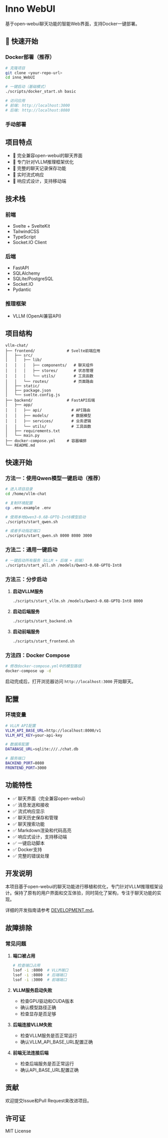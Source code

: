 # Inno WebUI

基于open-webui聊天功能的智能Web界面，支持Docker一键部署。

## 🚀 快速开始

### Docker部署（推荐）

```bash
# 克隆项目
git clone <your-repo-url>
cd inno_WebUI

# 一键启动（基础模式）
./scripts/docker_start.sh basic

# 访问应用
# 前端: http://localhost:3000
# 后端: http://localhost:8080
```

### 手动部署

## 项目特点

- 🚀 完全兼容open-webui的聊天界面
- 🎯 专门针对VLLM推理框架优化
- 💾 完整的聊天记录保存功能
- 🔄 实时流式响应
- 📱 响应式设计，支持移动端

## 技术栈

### 前端
- Svelte + SvelteKit
- TailwindCSS
- TypeScript
- Socket.IO Client

### 后端
- FastAPI
- SQLAlchemy
- SQLite/PostgreSQL
- Socket.IO
- Pydantic

### 推理框架
- VLLM (OpenAI兼容API)

## 项目结构

```
vllm-chat/
├── frontend/              # Svelte前端应用
│   ├── src/
│   │   ├── lib/
│   │   │   ├── components/   # 聊天组件
│   │   │   ├── stores/       # 状态管理
│   │   │   └── utils/        # 工具函数
│   │   └── routes/           # 页面路由
│   ├── static/
│   ├── package.json
│   └── svelte.config.js
├── backend/               # FastAPI后端
│   ├── app/
│   │   ├── api/             # API路由
│   │   ├── models/          # 数据模型
│   │   ├── services/        # 业务逻辑
│   │   └── utils/           # 工具函数
│   ├── requirements.txt
│   └── main.py
├── docker-compose.yml     # 容器编排
└── README.md
```

## 快速开始

### 方法一：使用Qwen模型一键启动（推荐）

```bash
# 进入项目目录
cd /home/vllm-chat

# 复制环境配置
cp .env.example .env

# 使用本地Qwen3-0.6B-GPTQ-Int8模型启动
./scripts/start_qwen.sh

# 或者手动指定端口
./scripts/start_qwen.sh 8000 8080 3000
```

### 方法二：通用一键启动

```bash
# 一键启动所有服务（VLLM + 后端 + 前端）
./scripts/start_all.sh /models/Qwen3-0.6B-GPTQ-Int8
```

### 方法三：分步启动

1. **启动VLLM服务**
   ```bash
   ./scripts/start_vllm.sh /models/Qwen3-0.6B-GPTQ-Int8 8000
   ```

2. **启动后端服务**
   ```bash
   ./scripts/start_backend.sh
   ```

3. **启动前端服务**
   ```bash
   ./scripts/start_frontend.sh
   ```

### 方法四：Docker Compose

```bash
# 修改docker-compose.yml中的模型路径
docker-compose up -d
```

启动完成后，打开浏览器访问 `http://localhost:3000` 开始聊天。

## 配置

### 环境变量

```bash
# VLLM API配置
VLLM_API_BASE_URL=http://localhost:8000/v1
VLLM_API_KEY=your-api-key

# 数据库配置
DATABASE_URL=sqlite:///./chat.db

# 服务端口
BACKEND_PORT=8080
FRONTEND_PORT=3000
```

## 功能特性

- ✅ 聊天界面（完全兼容open-webui）
- ✅ 消息发送和接收
- ✅ 流式响应显示
- ✅ 聊天历史保存和管理
- ✅ 聊天搜索功能
- ✅ Markdown渲染和代码高亮
- ✅ 响应式设计，支持移动端
- ✅ 一键启动脚本
- ✅ Docker支持
- ✅ 完整的错误处理

## 开发说明

本项目基于open-webui的聊天功能进行移植和优化，专门针对VLLM推理框架设计。保持了原有的用户界面和交互体验，同时简化了架构，专注于聊天功能的实现。

详细的开发指南请参考 [DEVELOPMENT.md](DEVELOPMENT.md)。

## 故障排除

### 常见问题

1. **端口被占用**
   ```bash
   # 检查端口占用
   lsof -i :8000  # VLLM端口
   lsof -i :8080  # 后端端口
   lsof -i :3000  # 前端端口
   ```

2. **VLLM服务启动失败**
   - 检查GPU驱动和CUDA版本
   - 确认模型路径正确
   - 检查显存是否足够

3. **后端连接VLLM失败**
   - 检查VLLM服务是否正常运行
   - 确认VLLM_API_BASE_URL配置正确

4. **前端无法连接后端**
   - 检查后端服务是否正常运行
   - 确认API_BASE_URL配置正确

## 贡献

欢迎提交Issue和Pull Request来改进项目。

## 许可证

MIT License
